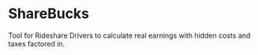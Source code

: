 # ShareBucks
Tool for Rideshare Drivers to calculate real earnings with hidden costs and taxes factored in.
